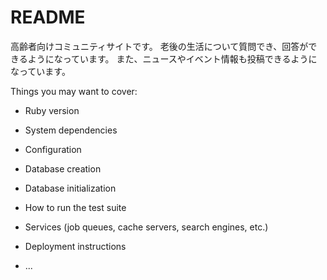 # README
高齢者向けコミュニティサイトです。
老後の生活について質問でき、回答ができるようになっています。
また、ニュースやイベント情報も投稿できるようになっています。

Things you may want to cover:

* Ruby version

* System dependencies

* Configuration

* Database creation

* Database initialization

* How to run the test suite

* Services (job queues, cache servers, search engines, etc.)

* Deployment instructions

* ...
